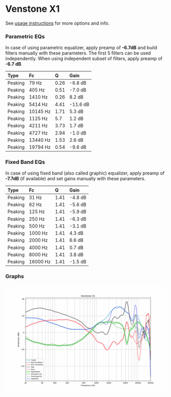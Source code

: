 # Venstone X1
See [usage instructions](https://github.com/jaakkopasanen/AutoEq#usage) for more options and info.

### Parametric EQs
In case of using parametric equalizer, apply preamp of **-6.7dB** and build filters manually
with these parameters. The first 5 filters can be used independently.
When using independent subset of filters, apply preamp of **-6.7 dB**.

| Type    | Fc       |    Q | Gain     |
|:--------|:---------|:-----|:---------|
| Peaking | 79 Hz    | 0.26 | -6.8 dB  |
| Peaking | 405 Hz   | 0.51 | -7.0 dB  |
| Peaking | 1410 Hz  | 0.26 | 8.2 dB   |
| Peaking | 5414 Hz  | 4.41 | -11.6 dB |
| Peaking | 10145 Hz | 1.71 | 5.3 dB   |
| Peaking | 1125 Hz  | 5.7  | 1.2 dB   |
| Peaking | 4211 Hz  | 3.73 | 1.7 dB   |
| Peaking | 4727 Hz  | 2.94 | -1.0 dB  |
| Peaking | 13440 Hz | 1.53 | 2.6 dB   |
| Peaking | 19794 Hz | 0.54 | -9.6 dB  |

### Fixed Band EQs
In case of using fixed band (also called graphic) equalizer, apply preamp of **-7.7dB**
(if available) and set gains manually with these parameters.

| Type    | Fc       |    Q | Gain    |
|:--------|:---------|:-----|:--------|
| Peaking | 31 Hz    | 1.41 | -4.8 dB |
| Peaking | 62 Hz    | 1.41 | -5.6 dB |
| Peaking | 125 Hz   | 1.41 | -5.9 dB |
| Peaking | 250 Hz   | 1.41 | -6.3 dB |
| Peaking | 500 Hz   | 1.41 | -3.1 dB |
| Peaking | 1000 Hz  | 1.41 | 4.3 dB  |
| Peaking | 2000 Hz  | 1.41 | 6.6 dB  |
| Peaking | 4000 Hz  | 1.41 | 0.7 dB  |
| Peaking | 8000 Hz  | 1.41 | 3.8 dB  |
| Peaking | 16000 Hz | 1.41 | -1.5 dB |

### Graphs
![](./Venstone%20X1.png)